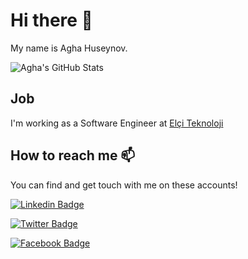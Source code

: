 # Hi there 👋

My name is Agha Huseynov.

![Agha's GitHub Stats](https://github-readme-stats.vercel.app/api?username=aghahuseynov&show_icons=true)

## Job

I'm working as a Software Engineer at [Elçi Teknoloji](https://elciteknoloji.com/)

## How to reach me 📫

You can find and get touch with me on these accounts!

[![Linkedin Badge](https://img.shields.io/badge/aghahuseynov-follow%20on%20linkedin-blue?style=for-the-badge&logo=linkedin)](https://www.linkedin.com/in/agha-huseynov-52a807114/)

[![Twitter Badge](https://img.shields.io/badge/aghahuseynov-follow%20on%20twitter-blue?style=for-the-badge&logo=twitter)](https://twitter.com/aghahuseynov/)

[![Facebook Badge](https://img.shields.io/badge/aghahuseynov-follow%20on%20facebook-blue?style=for-the-badge&logo=facebook)](https://www.facebook.com/aghaahuseynov/)


<!--
**aghahuseynov/aghahuseynov** is a ✨ _special_ ✨ repository because its `README.md` (this file) appears on your GitHub profile.

Here are some ideas to get you started:

- 🔭 I’m currently working on ...
- 🌱 I’m currently learning ...
- 👯 I’m looking to collaborate on ...
- 🤔 I’m looking for help with ...
- 💬 Ask me about ...
- 📫 How to reach me: ...
- 😄 Pronouns: ...
- ⚡ Fun fact: ...
-->
